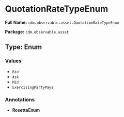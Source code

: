 # QuotationRateTypeEnum

**Full Name:** `cdm.observable.asset.QuotationRateTypeEnum`

**Package:** `cdm.observable.asset`

## Type: Enum

### Values

- `Bid`
- `Ask`
- `Mid`
- `ExercisingPartyPays`
### Annotations

- **RosettaEnum**

